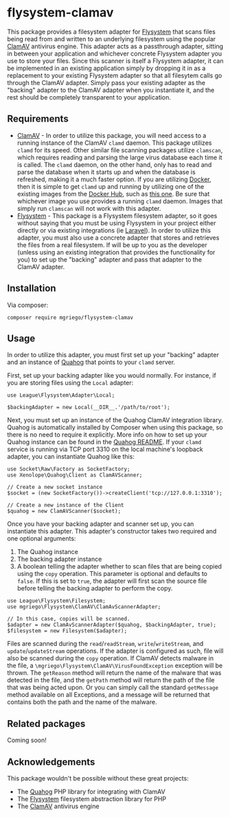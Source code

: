 # flysystem-clamav
This package provides a filesystem adapter for
[Flysystem](https://github.com/thephpleague/flysystem) that scans files being
read from and written to an underlying filesystem using the popular
[ClamAV](https://www.clamav.net/) antivirus engine.  This adapter acts as a
passthrough adapter, sitting in between your application and whichever concrete
Flysystem adapter you use to store your files.  Since this scanner is itself a
Flysystem adapter, it can be implemented in an existing application simply by
dropping it in as a replacement to your existing Flysystem adapter so that all
filesytem calls go through the ClamAV adapter.  Simply pass your existing
adapter as the "backing" adapter to the ClamAV adapter when you instantiate it,
and the rest should be completely transparent to your application.

## Requirements
* [ClamAV](https://www.clamav.net/) - In order to utilize this package, you will need access to a running instance of the ClamAV `clamd` daemon.  This package utilizes `clamd` for its speed.  Other similar file scanning packages utilize `clamscan`, which requires reading and parsing the large virus database each time it is called.  The `clamd` daemon, on the other hand, only has to read and parse the database when it starts up and when the database is refreshed, making it a much faster option.  If you are utilizing [Docker](https://www.docker.com), then it is simple to get `clamd` up and running by utilizing one of the existing images from the [Docker Hub](https://hub.docker.com), such as [this one](https://hub.docker.com/r/infiniteproject/clamav/).  Be sure that whichever image you use provides a running `clamd` daemon.  Images that simply run `clamscan` will not work with this adapter.
* [Flysystem](https://github.com/thephpleague/flysystem) - This package is a Flysystem filesystem adapter, so it goes without saying that you must be using Flysystem in your project either directly or via existing integrations (ie [Laravel](https://laravel.com)).  In order to utilize this adapter, you must also use a concrete adapter that stores and retrieves the files from a real filesystem.  If will be up to you as the developer (unless using an existing integration that provides the functionality for you) to set up the "backing" adapter and pass that adapter to the ClamAV adapter.

## Installation
Via composer:
```
composer require mgriego/flysystem-clamav
```

## Usage
In order to utilize this adapter, you must first set up your "backing" adapter
and an instance of [Quahog](https://github.com/jonjomckay/quahog) that points to
your `clamd` server.

First, set up your backing adapter like you would normally.  For instance, if
you are storing files using the `Local` adapter:
```
use League\Flysystem\Adapter\Local;

$backingAdapter = new Local(__DIR__.'/path/to/root');
```

Next, you must set up an instance of the Quahog ClamAV integration library.
Quahog is automatically installed by Composer when using this package, so there
is no need to require it explicitly.  More info on how to set up your Quahog
instance can be found in the
[Quahog README](https://github.com/jonjomckay/quahog).  If your `clamd` service
is running via TCP port 3310 on the local machine's loopback adapter, you can
instantiate Quahog like this:
```
use Socket\Raw\Factory as SocketFactory;
use Xenolope\Quahog\Client as ClamAVScanner;

// Create a new socket instance
$socket = (new SocketFactory())->createClient('tcp://127.0.0.1:3310');

// Create a new instance of the Client
$quahog = new ClamAVScanner($socket);
```

Once you have your backing adapter and scanner set up, you can instantiate this
adapter.  This adapter's constructor takes two required and one optional
arguments:
1. The Quahog instance
2. The backing adapter instance
3. A boolean telling the adapter whether to scan files that are being copied using the `copy` operation.  This parameter is optional and defaults to `false`.  If this is set to `true`, the adapter will first scan the source file before telling the backing adapter to perform the copy.

```
use League\Flysystem\Filesystem;
use mgriego\Flysystem\ClamAV\ClamAvScannerAdapter;

// In this case, copies will be scanned.
$adapter = new ClamAvScannerAdapter($quahog, $backingAdapter, true);
$filesystem = new Filesystem($adapter);
```

Files are scanned during the `read`/`readStream`, `write`/`writeStream`, and
`update`/`updateStream` operations.  If the adapter is configured as such, file
will also be scanned during the `copy` operation.  If ClamAV detects malware in
the file, a `\mgriego\Flysystem\ClamAV\VirusFoundException` exception will be
thrown.  The `getReason` method will return the name of the malware that was
detected in the file, and the `getPath` method will return the path of the file
that was being acted upon.  Or you can simply call the standard `getMessage`
method available on all Exceptions, and a message will be returned that contains
both the path and the name of the malware.

## Related packages
Coming soon!

## Acknowledgements
This package wouldn't be possible without these great projects:
* The [Quahog](https://github.com/jonjomckay/quahog) PHP library for integrating with ClamAV
* The [Flysystem](https://github.com/thephpleague/flysystem) filesystem abstraction library for PHP
* The [ClamAV](https://www.clamav.net/) antivirus engine
